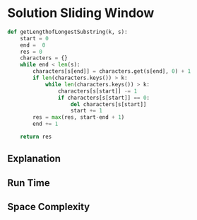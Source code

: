 # Solution Sliding Window

```python
def getLengthofLongestSubstring(k, s):
    start = 0
    end =  0
    res = 0
    characters = {}
    while end < len(s):
        characters[s[end]] = characters.get(s[end], 0) + 1
        if len(characters.keys()) > k:
            while len(characters.keys()) > k:
                characters[s[start]] -= 1
                if characters[s[start]] == 0:
                    del characters[s[start]]
                    start += 1
        res = max(res, start-end + 1)
        end += 1

    return res
```

## Explanation

## Run Time

## Space Complexity
